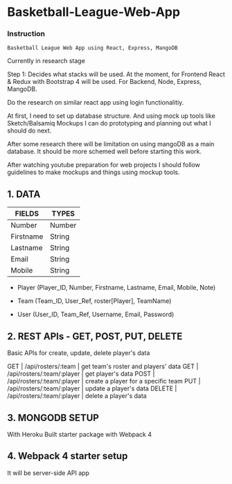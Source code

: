 # Basketball-League-Web-App

### Instruction
```
Basketball League Web App using React, Express, MangoDB
```

Currently in research stage

Step 1: Decides what stacks will be used. At the moment, for Frontend React & Redux with Bootstrap 4 will be used. For Backend, Node, Express, MangoDB.

Do the research on similar react app using login functionalitiy.


At first, I need to set up database structure. And using mock up tools like Sketch/Balsamiq Mockups I can do prototyping and planning out what I should do next.

After some research there will be limitation on using mangoDB as a main database. It should be more schemed well before starting this work.

After watching youtube preparation for web projects I should follow guidelines to make mockups and things using mockup tools.

## 1. DATA

| FIELDS    | TYPES  |
| -------   | -----  |
| Number    | Number |
| Firstname | String |
| Lastname  | String |
| Email     | String |
| Mobile    | String |


* Player (Player_ID, Number, Firstname, Lastname, Email, Mobile, Note)

* Team (Team_ID, User_Ref, roster[Player], TeamName)

* User (User_ID, Team_Ref, Username, Email, Password)

## 2. REST APIs - GET, POST, PUT, DELETE

Basic APIs for create, update, delete player's data

GET | /api/rosters/:team | get team's roster and players' data
GET | /api/rosters/:team/:player | get player's data
POST | /api/rosters/:team/:player | create a player for a specific team
PUT | /api/rosters/:team/:player | update a player's data
DELETE | /api/rosters/:team/:player | delete a player's data

## 3. MONGODB SETUP

With Heroku
Built starter package with Webpack 4

## 4. Webpack 4 starter setup

It will be server-side API app

